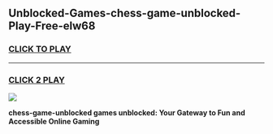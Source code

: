 
## Unblocked-Games-chess-game-unblocked-Play-Free-elw68
<h3>
<a href="https://premium76.site?title=chess-game-unblocked&ref=20M">CLICK TO PLAY</a></h3>
<hr>

<h3>
<a href="https://premium76.site?title=chess-game-unblocked&ref=20M">CLICK 2 PLAY</a>
  
</h3>

<a href="https://premium76.site?title=chess-game-unblocked&ref=19M"><img src="https://clearcache.store/games.png"></a>


**chess-game-unblocked games unblocked: Your Gateway to Fun and Accessible Online Gaming**
